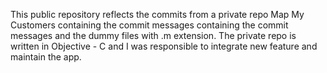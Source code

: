This public repository reflects the commits from a private repo Map My Customers containing the commit messages containing the commit messages and the dummy files with .m extension. The private repo is written in Objective - C and I was responsible to integrate new feature and maintain the app.